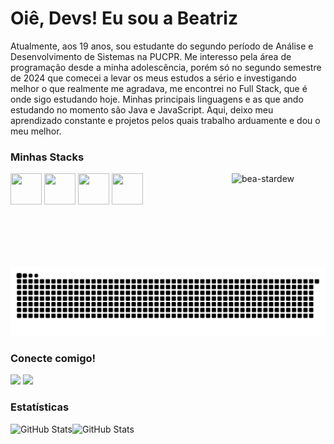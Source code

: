 <h1> Oiê, Devs! Eu sou a Beatriz</h1>

Atualmente, aos 19 anos, sou estudante do segundo período de Análise e Desenvolvimento de Sistemas na PUCPR. Me interesso pela área de programação desde a minha adolescência, porém só no segundo semestre de 2024 que comecei a levar os meus estudos a sério e investigando melhor o que realmente me agradava, me encontrei no Full Stack, que é onde sigo estudando hoje. Minhas principais linguagens e as que ando estudando no momento são Java e JavaScript. Aqui, deixo meu aprendizado constante e projetos pelos quais trabalho arduamente e dou o meu melhor.

### Minhas Stacks
<div>
  <img align="center" height="50" width="50" src="https://cdn.jsdelivr.net/gh/devicons/devicon@latest/icons/java/java-original.svg" />
  <img align="center" height="50" width="50" src="https://cdn.jsdelivr.net/gh/devicons/devicon@latest/icons/javascript/javascript-plain.svg" />
  <img align="center" height="50" width="50" src="https://cdn.jsdelivr.net/gh/devicons/devicon@latest/icons/css3/css3-original.svg" />
  <img align="center" height="50" width="50" src="https://cdn.jsdelivr.net/gh/devicons/devicon@latest/icons/nodejs/nodejs-original-wordmark.svg" />
  <img align="right" height="150" width="150" alt="bea-stardew" src="https://cdn.discordapp.com/attachments/954471550155907095/1394804656269426839/Design_sem_nome.gif?ex=68782490&is=6876d310&hm=c69f99b4ca167f1700f8bda130250cf4f477d213652239722d32a8373eaf501e&"/>
</div>

<div>
  <picture>
  <source media="(prefers-color-scheme: dark)" srcset="https://raw.githubusercontent.com/beatlls/beatlls/output/github-contribution-grid-snake-dark.svg">
  <source media="(prefers-color-scheme: light)" srcset="https://raw.githubusercontent.com/beatlls/beatlls/output/github-contribution-grid-snake.svg">
  <img alt="github contribution grid snake animation" src="https://raw.githubusercontent.com/beatlls/beatlls/output/github-contribution-grid-snake.svg">
</picture>
</div>

### Conecte comigo!
<div>
  <a href = "mailto:biawandekoken905@gmail.com"><img src="https://img.shields.io/badge/-Gmail-%23333?style=for-the-badge&logo=gmail&logoColor=pink" target="_blank"></a>
  <a href="https://www.linkedin.com/in/beatlls" target="_blank"><img src="https://img.shields.io/badge/-LinkedIn-%230077B5?style=for-the-badge&logo=linkedin&logoColor=white" target="_blank"></a> 
</div>

### Estatísticas
<img
      align="left"
      alt="GitHub Stats"
      height="200"
      src="https://github-readme-stats.vercel.app/api?username=beatlls&show_icons=true&theme=dracula&include_all_commits=true&locale=pt-br"
  />
<img
      align="left"
      alt="GitHub Stats"
      height="200"
      src="https://github-readme-stats.vercel.app/api/top-langs/?username=beatlls&theme=dracula&locale=pt-br&layout-compact"
  />

